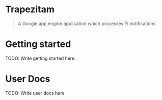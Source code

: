 # Trapezitam

> A Google app engine application which processes FI notifications.

# Getting started

TODO: Write getting started here.

# User Docs

TODO: Write user docs here